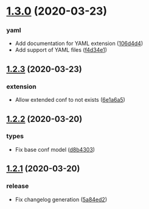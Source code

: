 # [1.3.0](https://github.com/neo9/n9-node-conf/compare/v1.2.3...v1.3.0) (2020-03-23)


### yaml

* Add documentation for YAML extension ([106d4d4](https://github.com/neo9/n9-node-conf/commit/106d4d401ca360438b25224de0efcfe92ac61f78))
* Add support of YAML files ([f4d34e1](https://github.com/neo9/n9-node-conf/commit/f4d34e1da19b5e2fc84b7529ef50566e0037a693))

## [1.2.3](https://github.com/neo9/n9-node-conf/compare/v1.2.2...v1.2.3) (2020-03-23)


### extension

* Allow extended conf to not exists ([6e1a6a5](https://github.com/neo9/n9-node-conf/commit/6e1a6a53b61f180dc1bb6622c5268f9f50acb47e))

## [1.2.2](https://github.com/neo9/n9-node-conf/compare/v1.2.1...v1.2.2) (2020-03-20)


### types

* Fix base conf model ([d8b4303](https://github.com/neo9/n9-node-conf/commit/d8b430348557ab3cdbd8cbc3882446756b99aa34))

## [1.2.1](https://github.com/neo9/n9-node-conf/compare/v1.2.0...v1.2.1) (2020-03-20)


### release

* Fix changelog generation ([5a84ed2](https://github.com/neo9/n9-node-conf/commit/5a84ed223138a2070ef01d739d5b54c4707641a8))

